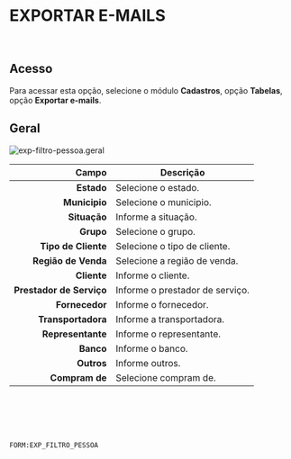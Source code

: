 # EXPORTAR E-MAILS
<br>

## Acesso
Para acessar esta opção, selecione o módulo **Cadastros**, opção **Tabelas**, opção **Exportar e-mails**.
<br>

## Geral
![exp-filtro-pessoa.geral](https://raw.githubusercontent.com/netforcews/docs-siscom/master/cadastros/imagens/exp-filtro-pessoa.geral.png)

Campo | Descrição
--:|---
**Estado** | Selecione o estado.
**Municipio** | Selecione o municipio.
**Situação** | Informe a situação.
**Grupo** | Selecione o grupo.
**Tipo de Cliente** | Selecione o tipo de cliente.
**Região de Venda** | Selecione a região de venda.
**Cliente** | Informe o cliente.
**Prestador de Serviço** | Informe o prestador de serviço.
**Fornecedor** | Informe o fornecedor.
**Transportadora** | Informe a transportadora.
**Representante** | Informe o representante.
**Banco** | Informe o banco.
**Outros** | Informe outros.
**Compram de** | Selecione compram de.
<br>
<br>
<br>
<br>

```FORM:EXP_FILTRO_PESSOA```
